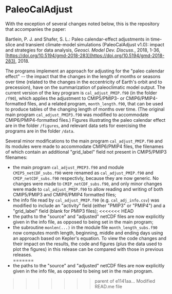 PaleoCalAdjust
===================

With the exception of several changes noted below, this is the repository that accompanies the paper:

Bartlein, P. J. and Shafer, S. L.: Paleo calendar-effect adjustments in time-slice and transient climate-model simulations (PaleoCalAdjust v1.0): impact and strategies for data analysis, *Geosci. Model Dev. Discuss.*, 2018, 1-36, [https://doi.org/10.5194/gmd-2018-283](https://doi.org/10.5194/gmd-2018-283), 2018.

The programs implement an approach for adjusting for the "paleo calendar effect" -- the impact that the changes in the length of months or seasons over time (related to the changes in the eccentricity of Earth's orbit and to precession), have on the summarization of paleoclimatic model output. The current version of the key program is `cal_adjust_PMIP.f90` (in the folder `/f90`), which applies the adjustment to CMIP5/PMIP3- or CMIP6/PMIP4-formatted files, and a related program, `month_length.f90`, that can be used to produce tables of the changing length of months over time. (The original main program `cal_adjust_PMIP3.f90` was modified to accommodate CMIP6/PMIP4-formatted files.)  Figures illustrating the paleo calendar effect are in the folder `/figures`, and relevant data sets for exercising the programs are in the folder `/data`.  

Several minor modifications to the main program `cal_adjust_PMIP.f90` and its modules were made to accommodate CMIP6/PMIP4 files, the filenames of which contain an additional "grid_label" field not present in CMIP5/PMIP3 filenames:

- the main program `cal_adjust_PMIP3.f90` and module `CMIP5_netCDF_subs.f90` were renamed as `cal_adjust_PMIP.f90` and `CMIP_netCDF_subs.f90` respectivly, because they are now generic.  No changes were made to `CMIP_netCDF_subs.f90`, and only minor changes were made to `cal_adjust_PMIP.f90` to allow reading and writing of both CMIP5/PMIP3 and CMIP6/PMIP4 formatted files;
- the info file read by `cal_adjust_PMIP.f90` (e.g. `cal_adj_info.csv`) was modified to include an "activity" field (either "PMIP3" or "PMIP4") and a "grid_label" field (blank for PMIP3 files);
<<<<<<< HEAD
- the paths to the "source" and "adjusted" netCDF files are now explicitly given in the info file, as opposed to being set in the main program;
- the subroutine `monlen(...)` in the module file `month_length_subs.f90` now computes month length, beginning, middle and ending days using an approach based on Kepler's equation.  To view the code changes and their impact on the results, the code and figures (plus the data used to plot the figures) in this release can be compared with those in previous releases.    
=======
- the paths to the "source" and "adjusted" netCDF files are now explicitly given in the info file, as opposed to being set in the main program.
>>>>>>> parent of e1141aa... Modified READ.me file
